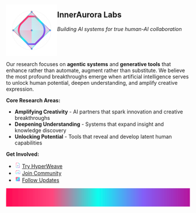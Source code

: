 [<img src="../assets/icon.svg" align="left" width="140">](https://innerauroralab.com)

## InnerAurora Labs

*Building AI systems for true human-AI collaboration*

<br clear="left"/>

Our research focuses on **agentic systems** and **generative tools** that enhance rather than automate, augment rather than substitute. We believe the most profound breakthroughs emerge when artificial intelligence serves to unlock human potential, deepen understanding, and amplify creative expression.

**Core Research Areas:**
- **Amplifying Creativity** - AI partners that spark innovation and creative breakthroughs
- **Deepening Understanding** - Systems that expand insight and knowledge discovery
- **Unlocking Potential** - Tools that reveal and develop latent human capabilities

<!--
### Featured Projects

**[HyperWeave MCP][hyperweave-mcp]** - AI collaboration platform

### Get Involved
-->

**Get Involved:**
- <img src="../assets/docs.svg" width="16" height="16" alt="HyperWeave"> [Try HyperWeave][hyperweave-mcp]
- <img src="../assets/discord.svg" width="16" height="16" alt="Discord"> [Join Community][discord]
- <img src="../assets/x.svg" width="16" height="16" alt="X"> [Follow Updates][x]

<img 
    src="../assets/thematic-break.svg"
    alt="Thematic Break"
    width="100%"
    height="50"
    role="separator"
    aria-label="InnerAurora Labs organizational divider"
    style="margin: 1em 0; display: block;">

<!-- REFERENCE LINKS -->
[hyperweave-mcp]: https://github.com/InnerAurora/hyperweave-mcp
[discord]: https://discord.gg/xmQCedNN
[x]: https://x.com/hyperweave_ai
